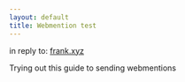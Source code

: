 ```yaml
---
layout: default
title: Webmention test
---
```

in reply to: [frank.xyz](https://frankmeeuwsen.xyz/2019/11/03/webmention-op-domein/)

Trying out this guide to sending webmentions

